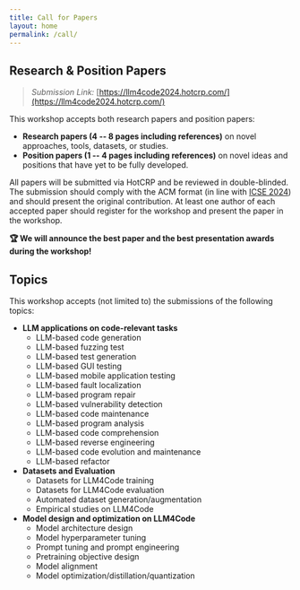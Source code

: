 ```yaml
---
title: Call for Papers
layout: home
permalink: /call/
---
```



## Research & Position Papers

> *Submission Link:* [https://llm4code2024.hotcrp.com/](https://llm4code2024.hotcrp.com/)

This workshop accepts both research papers and position papers:

- **Research papers (4 -- 8 pages including references)** on novel approaches, tools, datasets, or studies.
- **Position papers (1 -- 4 pages including references)** on novel ideas and positions that have yet to be fully developed.

All papers will be submitted via HotCRP and be reviewed in double-blinded. The submission should comply with the ACM format (in line with [ICSE 2024](https://conf.researchr.org/track/icse-2024/icse-2024-research-track#submission-process)) and should present the original contribution. At least one author of each accepted paper should register for the workshop and present the paper in the workshop.

**🏆 We will announce the best paper and the best presentation awards during the workshop!**

## Topics

This workshop accepts (not limited to) the submissions of the following topics:

- **LLM applications on code-relevant tasks**
    - LLM-based code generation
    - LLM-based fuzzing test
    - LLM-based test generation
    - LLM-based GUI testing
    - LLM-based mobile application testing
    - LLM-based fault localization
    - LLM-based program repair
    - LLM-based vulnerability detection
    - LLM-based code maintenance
    - LLM-based program analysis
    - LLM-based code comprehension
    - LLM-based reverse engineering
    - LLM-based code evolution and maintenance
    - LLM-based refactor
- **Datasets and Evaluation**
    - Datasets for LLM4Code training
    - Datasets for LLM4Code evaluation
    - Automated dataset generation/augmentation
    - Empirical studies on LLM4Code
- **Model design and optimization on LLM4Code**
    - Model architecture design
    - Model hyperparameter tuning
    - Prompt tuning and prompt engineering
    - Pretraining objective design
    - Model alignment
    - Model optimization/distillation/quantization

<!-- This is the base Jekyll theme. You can find out more info about customizing your Jekyll theme, as well as basic Jekyll usage documentation at [jekyllrb.com](https://jekyllrb.com/)

You can find the source code for Minima at GitHub:
[jekyll][jekyll-organization] /
[minima](https://github.com/jekyll/minima)

You can find the source code for Jekyll at GitHub:
[jekyll][jekyll-organization] /
[jekyll](https://github.com/jekyll/jekyll)


[jekyll-organization]: https://github.com/jekyll -->
